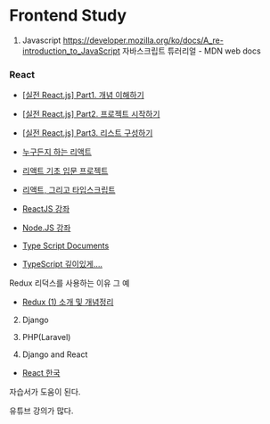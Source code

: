 # Frontend Study

1. Javascript
https://developer.mozilla.org/ko/docs/A_re-introduction_to_JavaScript
자바스크립트 튜러리얼 - MDN web docs

### React ###
* [[실전 React.js] Part1. 개념 이해하기](https://medium.com/hivelab-dev/react-js-tutorial-part1-c632e34fc32)
* [[실전 React.js] Part2. 프로젝트 시작하기](https://medium.com/hivelab-dev/react-js-tutorial-part2-c1be2c6dca79)
* [[실전 React.js] Part3. 리스트 구성하기](https://medium.com/hivelab-dev/react-js-tutorial-part2-c1be2c6dca79)


* [누구든지 하는 리액트](https://velopert.com/3613)

* [리액트 기초 입문 프로젝트](https://velopert.com/3480)

* [리액트, 그리고 타입스크립트](https://velopert.com/3595)

* [ReactJS 강좌](https://velopert.com/reactjs-tutorials)

* [Node.JS 강좌](https://velopert.com/node-js-tutorials)


* [Type Script Documents](https://www.typescriptlang.org/docs/)

* [TypeScript 깊이있게....](https://hyunseob.github.io/2016/09/25/typescript-introduction/)

Redux
리덕스를 사용하는 이유 그 예

* [Redux (1) 소개 및 개념정리](https://velog.io/@velopert/Redux-1-%EC%86%8C%EA%B0%9C-%EB%B0%8F-%EA%B0%9C%EB%85%90%EC%A0%95%EB%A6%AC-zxjlta8ywt)

2. Django

3. PHP(Laravel)

4. Django and React

* [React 한국](https://ko.reactjs.org/)

자습서가 도움이 된다. 

유튜브 강의가 많다.


